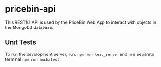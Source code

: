# pricebin-api

This RESTful API is used by the PriceBin Web App to interact with objects in the MongoDB database.

## Unit Tests
To run the development server, run:
`npm run test_server` 
and in a separate terminal
`npm run mochatest`